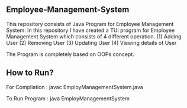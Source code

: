 ## Employee-Management-System

This repository consists of Java Program for Employee Management System. In this repository I have created a TUI program for Employee Management System which consists of 4 different operation.
(1) Adding User
(2) Removing User
(3) Updating User
(4) Viewing details of User

The Program is completely based on OOPs concept.

## How to Run?

For Compliation : javac EmployManagementSystem.java

To Run Program : java EmployManagementSystem
